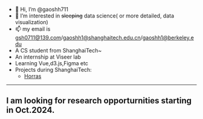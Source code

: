 - 👋 Hi, I’m @gaoshh711
- 👀 I’m interested in ~~sleeping~~ data science( or more detailed, data visualization)
- 📫 my email is gsh0711@139.com/gaoshh1@shanghaitech.edu.cn/gaoshh1@berkeley.edu
- A CS student from ShanghaiTech~
- An internship at Viseer lab
- Learning Vue,d3.js,Figma etc
- Projects during ShanghaiTech:
  - [Horras](https://github.com/yanglinshu/horras)
---
I am looking for research opporturnities starting in Oct.2024.
---
